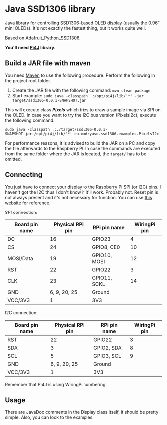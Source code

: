 # Java SSD1306 library
Java library for controlling SSD1306-based OLED display (usually the 0.96" mini OLEDs). 
It's not exactly the fastest thing, but it works quite well.

Based on [Adafruit_Python_SSD1306](https://github.com/adafruit/Adafruit_Python_SSD1306).

__You'll need [Pi4J](http://pi4j.com/) library.__

## Build a JAR file with maven

You need [Maven](https://maven.apache.org/) to use the following procedure. Perform the following in the project root folder. 
 
 1. Create the JAR file with the following command: `mvn clean package`
 1. Start example: `sudo java -classpath .:/opt/pi4j/lib/'*' -jar target/ssd1306-0.0.1-SNAPSHOT.jar`

This will execute class ***Pixels*** which tries to draw a sample image via SPI on the OLED.
In case you want to try the I2C bus version (PixelsI2c), execute the following command:

`sudo java -classpath .:./target/ssd1306-0.0.1-SNAPSHOT.jar:/opt/pi4j/lib/'*' eu.ondryaso.ssd1306.examples.PixelsI2c`

For performance reasons, it is advised to build the JAR on a PC and copy the file afterwards to the Raspberry PI.
In case the commands are executed from the same folder where the JAR is located, the `target/` has to be omitted. 

## Connecting
You just have to connect your display to the Raspberry Pi SPI (or I2C) pins. 
I haven't got the I2C thus I don't know if it'll work. Probably not.
Reset pin is not always present and it's not necessary for function.
You can use [this website](http://pi.gadgetoid.com/pinout) for reference.

SPI connection:

| Board pin name | Physical RPi pin | RPi pin name | WiringPi pin |
|----------------|------------------|--------------|--------------|
| DC             | 16               | GPIO23       | 4            |
| CS             | 24               | GPIO8, CE0   | 10           |
| MOSI/Data      | 19               | GPIO10, MOSI | 12           |
| RST            | 22               | GPIO22       | 3            |
| CLK            | 23               | GPIO11, SCKL | 14           |
| GND            | 6, 9, 20, 25     | Ground       |              |
| VCC/3V3        | 1                | 3V3          |              |

I2C connection:

| Board pin name | Physical RPi pin | RPi pin name | WiringPi pin |
|----------------|------------------|--------------|--------------|
| RST            | 22               | GPIO22       | 3            |
| SDA            | 3                | GPIO2, SDA   | 8            |
| SCL            | 5                | GPIO3, SCL   | 9            |
| GND            | 6, 9, 20, 25     | Ground       |              |
| VCC/3V3        | 1                | 3V3          |              |

Remember that Pi4J is using WiringPi numbering. 

## Usage
There are JavaDoc comments in the Display class itself, it should be pretty simple. Also, you can look to the examples.
